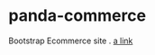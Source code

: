 # panda-commerce
Bootstrap Ecommerce site .
[a link](https://shakil2chowdhury.github.io/panda-commerce/)
